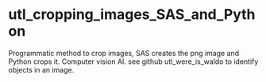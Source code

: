 # utl_cropping_images_SAS_and_Python
Programmatic method to crop images, SAS creates the png image and Python crops it. Computer vision AI. see github utl_were_is_waldo to identify objects in an image.
